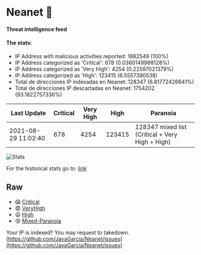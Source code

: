 # Neanet :hocho:
#### Threat intelligence feed
#### The stats:

- IP Address with malicious activities reported: 1882549 (100%)
- IP Address categorized as 'Critical':  678 (0.0360149988128%)
- IP Address categorized as 'Very High':  4254 (0.22597021379%)
- IP Address categorized as 'High':  123415 (6.5557390538)
- Total de direcciones IP indexadas en Neanet:  128347 (6.81772426641%)
- Total de direcciones IP descartadas en Neanet:  1754202 (93.1822757336%)

| Last Update | Critical | Very High | High | Paranoia |
| --- | --- | --- | --- | --- |
| 2021-08-29 11:02:40 | 678 | 4254 | 123415 | 128347 mixed list (Critical + Very High + High)|

![Stats](https://docs.google.com/spreadsheets/d/e/2PACX-1vSnaNMIXVabIpDJjufMlzH7poXnshF3mgd8Is1g9ytUEzVsP5my4Trn8f-xkoLLQ38xpL3HtmUexLo6/pubchart?oid=501124687&format=image)

For the historical stats go to: [link](/stats.csv)
## Raw
- :scream: [Critical](https://raw.githubusercontent.com/JavaGarcia/Neanet/master/blacklists/neanet_critical.txt)
- :fearful: [VeryHigh](https://raw.githubusercontent.com/JavaGarcia/Neanet/master/blacklists/neanet_veryHigh.txtt)
- :frowning: [High](https://raw.githubusercontent.com/JavaGarcia/Neanet/master/blacklists/neanet_high.txt)
- :dizzy_face: [Mixed-Paranoia](https://raw.githubusercontent.com/JavaGarcia/Neanet/master/blacklists/neanet_all.txt)


Your IP is indexed? You may request to takedown. [https://github.com/JavaGarcia/Neanet/issues](https://github.com/JavaGarcia/Neanet/issues)




















































































































































































































































































































































































































































































































































































































































































































































































































































































































































































































































































































































































































































































































































































































































































































































































































































































































































































































































































































































































































































































































































































































































































































































































































































































































































































































































































































































































































































































































































































































































































































































































































































































































































































































































































































































































































































































































































































































































































































































































































































































































































































































































































































































































































































































































































































































































































































































































































































































































































































































































































































































































































































































































































































































































































































































































































































































































































































































































































































































































































































































































































































































































































































































































































































































































































































































































































































































































































































































































































































































































































































































































































































































































































































































































































































































































































































































































































































































































































































































































































































































































































































































































































































































































































































































































































































